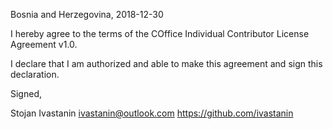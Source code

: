 Bosnia and Herzegovina, 2018-12-30

I hereby agree to the terms of the COffice Individual Contributor License
Agreement v1.0.

I declare that I am authorized and able to make this agreement and sign this
declaration.

Signed,

Stojan Ivastanin ivastanin@outlook.com https://github.com/ivastanin
